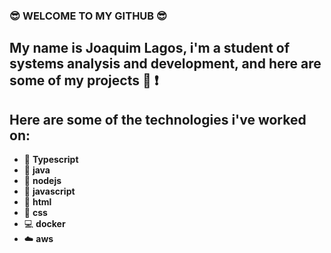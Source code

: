 ### :sunglasses: WELCOME TO MY GITHUB :sunglasses:

## My name is Joaquim Lagos, i'm a student of systems analysis and development, and here are some of my projects :book: :exclamation:

## Here are some of the technologies i've worked on:

- :rocket: **Typescript**
- :space_invader: **java**
- :leaves: **nodejs**
- :dart: **javascript**
- :shirt: **html**
- :jeans: **css**
- :computer: **docker**
- :cloud: **aws**

